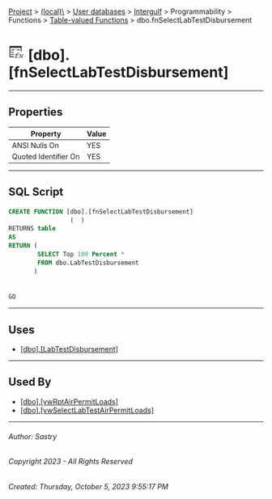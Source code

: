 #### 

[Project](../../../../../../index.md) > [(local)\\](../../../../../index.md) > [User databases](../../../../index.md) > [Intergulf](../../../index.md) > Programmability > Functions > [Table-valued Functions](Table-valued_Functions.md) > dbo.fnSelectLabTestDisbursement

# ![Table-valued Functions](../../../../../../Images/Function_Table32.png) [dbo].[fnSelectLabTestDisbursement]

---

## <a name="#properties"></a>Properties

| Property | Value |
|---|---|
| ANSI Nulls On | YES |
| Quoted Identifier On | YES |


---

## <a name="#sqlscript"></a>SQL Script

```sql
CREATE FUNCTION [dbo].[fnSelectLabTestDisbursement]
                 (  )
RETURNS table
AS
RETURN (
        SELECT Top 100 Percent *
        FROM dbo.LabTestDisbursement
       )


GO

```


---

## <a name="#uses"></a>Uses

* [[dbo].[LabTestDisbursement]](../../../Tables/dbo_LabTestDisbursement.md)


---

## <a name="#usedby"></a>Used By

* [[dbo].[vwRptAirPermitLoads]](../../../Views/dbo_vwRptAirPermitLoads.md)
* [[dbo].[vwSelectLabTestAirPermitLoads]](../../../Views/dbo_vwSelectLabTestAirPermitLoads.md)


---

###### Author:  Sastry

###### Copyright 2023 - All Rights Reserved

###### Created: Thursday, October 5, 2023 9:55:17 PM

